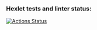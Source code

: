 ### Hexlet tests and linter status:
[![Actions Status](https://github.com/V1sandes/frontend-project-44/actions/workflows/hexlet-check.yml/badge.svg)](https://github.com/V1sandes/frontend-project-44/actions)